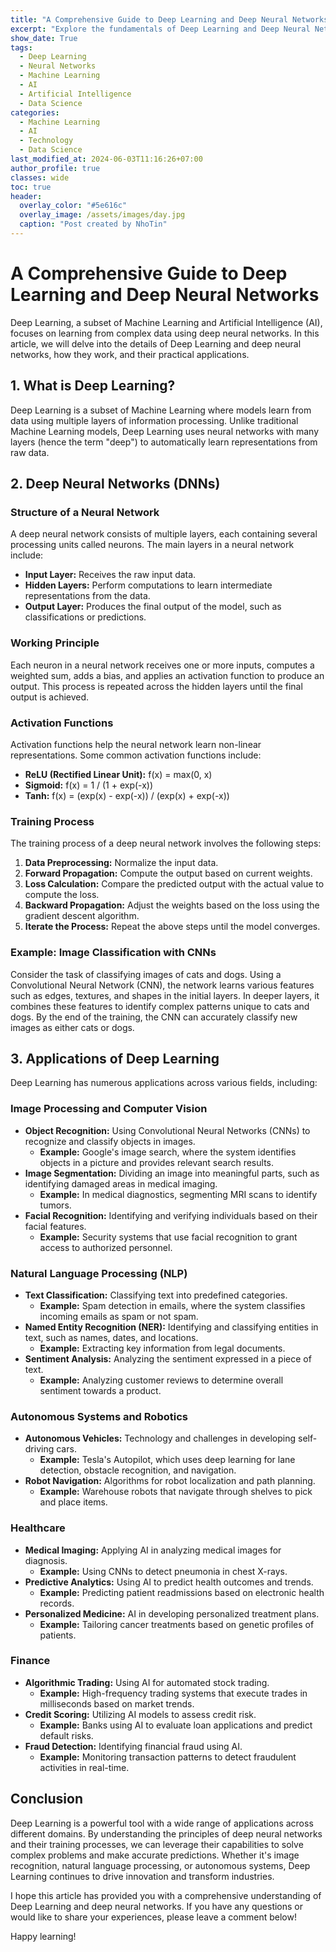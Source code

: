 ```yaml
---
title: "A Comprehensive Guide to Deep Learning and Deep Neural Networks"
excerpt: "Explore the fundamentals of Deep Learning and Deep Neural Networks, their working principles, and practical applications."
show_date: True
tags:
  - Deep Learning
  - Neural Networks
  - Machine Learning
  - AI
  - Artificial Intelligence
  - Data Science
categories:
  - Machine Learning
  - AI
  - Technology
  - Data Science
last_modified_at: 2024-06-03T11:16:26+07:00
author_profile: true
classes: wide 
toc: true
header:
  overlay_color: "#5e616c"
  overlay_image: /assets/images/day.jpg
  caption: "Post created by NhoTin"
---
```


# A Comprehensive Guide to Deep Learning and Deep Neural Networks

Deep Learning, a subset of Machine Learning and Artificial Intelligence (AI), focuses on learning from complex data using deep neural networks. In this article, we will delve into the details of Deep Learning and deep neural networks, how they work, and their practical applications.

## 1. What is Deep Learning?

Deep Learning is a subset of Machine Learning where models learn from data using multiple layers of information processing. Unlike traditional Machine Learning models, Deep Learning uses neural networks with many layers (hence the term "deep") to automatically learn representations from raw data.

## 2. Deep Neural Networks (DNNs)

### Structure of a Neural Network

A deep neural network consists of multiple layers, each containing several processing units called neurons. The main layers in a neural network include:

- **Input Layer:** Receives the raw input data.
- **Hidden Layers:** Perform computations to learn intermediate representations from the data.
- **Output Layer:** Produces the final output of the model, such as classifications or predictions.

### Working Principle

Each neuron in a neural network receives one or more inputs, computes a weighted sum, adds a bias, and applies an activation function to produce an output. This process is repeated across the hidden layers until the final output is achieved.

### Activation Functions

Activation functions help the neural network learn non-linear representations. Some common activation functions include:

- **ReLU (Rectified Linear Unit):** f(x) = max(0, x)
- **Sigmoid:** f(x) = 1 / (1 + exp(-x))
- **Tanh:** f(x) = (exp(x) - exp(-x)) / (exp(x) + exp(-x))

### Training Process

The training process of a deep neural network involves the following steps:

1. **Data Preprocessing:** Normalize the input data.
2. **Forward Propagation:** Compute the output based on current weights.
3. **Loss Calculation:** Compare the predicted output with the actual value to compute the loss.
4. **Backward Propagation:** Adjust the weights based on the loss using the gradient descent algorithm.
5. **Iterate the Process:** Repeat the above steps until the model converges.

### Example: Image Classification with CNNs

Consider the task of classifying images of cats and dogs. Using a Convolutional Neural Network (CNN), the network learns various features such as edges, textures, and shapes in the initial layers. In deeper layers, it combines these features to identify complex patterns unique to cats and dogs. By the end of the training, the CNN can accurately classify new images as either cats or dogs.

## 3. Applications of Deep Learning

Deep Learning has numerous applications across various fields, including:

### Image Processing and Computer Vision

- **Object Recognition:** Using Convolutional Neural Networks (CNNs) to recognize and classify objects in images.
  - **Example:** Google's image search, where the system identifies objects in a picture and provides relevant search results.
- **Image Segmentation:** Dividing an image into meaningful parts, such as identifying damaged areas in medical imaging.
  - **Example:** In medical diagnostics, segmenting MRI scans to identify tumors.
- **Facial Recognition:** Identifying and verifying individuals based on their facial features.
  - **Example:** Security systems that use facial recognition to grant access to authorized personnel.

### Natural Language Processing (NLP)

- **Text Classification:** Classifying text into predefined categories.
  - **Example:** Spam detection in emails, where the system classifies incoming emails as spam or not spam.
- **Named Entity Recognition (NER):** Identifying and classifying entities in text, such as names, dates, and locations.
  - **Example:** Extracting key information from legal documents.
- **Sentiment Analysis:** Analyzing the sentiment expressed in a piece of text.
  - **Example:** Analyzing customer reviews to determine overall sentiment towards a product.

### Autonomous Systems and Robotics

- **Autonomous Vehicles:** Technology and challenges in developing self-driving cars.
  - **Example:** Tesla's Autopilot, which uses deep learning for lane detection, obstacle recognition, and navigation.
- **Robot Navigation:** Algorithms for robot localization and path planning.
  - **Example:** Warehouse robots that navigate through shelves to pick and place items.

### Healthcare

- **Medical Imaging:** Applying AI in analyzing medical images for diagnosis.
  - **Example:** Using CNNs to detect pneumonia in chest X-rays.
- **Predictive Analytics:** Using AI to predict health outcomes and trends.
  - **Example:** Predicting patient readmissions based on electronic health records.
- **Personalized Medicine:** AI in developing personalized treatment plans.
  - **Example:** Tailoring cancer treatments based on genetic profiles of patients.

### Finance

- **Algorithmic Trading:** Using AI for automated stock trading.
  - **Example:** High-frequency trading systems that execute trades in milliseconds based on market trends.
- **Credit Scoring:** Utilizing AI models to assess credit risk.
  - **Example:** Banks using AI to evaluate loan applications and predict default risks.
- **Fraud Detection:** Identifying financial fraud using AI.
  - **Example:** Monitoring transaction patterns to detect fraudulent activities in real-time.

## Conclusion

Deep Learning is a powerful tool with a wide range of applications across different domains. By understanding the principles of deep neural networks and their training processes, we can leverage their capabilities to solve complex problems and make accurate predictions. Whether it's image recognition, natural language processing, or autonomous systems, Deep Learning continues to drive innovation and transform industries.

I hope this article has provided you with a comprehensive understanding of Deep Learning and deep neural networks. If you have any questions or would like to share your experiences, please leave a comment below!

Happy learning!
